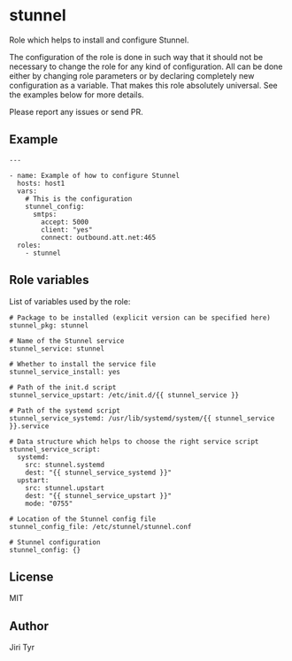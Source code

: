 stunnel
=======

Role which helps to install and configure Stunnel.

The configuration of the role is done in such way that it should not be necessary
to change the role for any kind of configuration. All can be done either by
changing role parameters or by declaring completely new configuration as a
variable. That makes this role absolutely universal. See the examples below for
more details.

Please report any issues or send PR.


Example
-------

```
---

- name: Example of how to configure Stunnel
  hosts: host1
  vars:
    # This is the configuration
    stunnel_config:
      smtps:
        accept: 5000
        client: "yes"
        connect: outbound.att.net:465
  roles:
    - stunnel
```


Role variables
--------------

List of variables used by the role:

```
# Package to be installed (explicit version can be specified here)
stunnel_pkg: stunnel

# Name of the Stunnel service
stunnel_service: stunnel

# Whether to install the service file
stunnel_service_install: yes

# Path of the init.d script
stunnel_service_upstart: /etc/init.d/{{ stunnel_service }}

# Path of the systemd script
stunnel_service_systemd: /usr/lib/systemd/system/{{ stunnel_service }}.service

# Data structure which helps to choose the right service script
stunnel_service_script:
  systemd:
    src: stunnel.systemd
    dest: "{{ stunnel_service_systemd }}"
  upstart:
    src: stunnel.upstart
    dest: "{{ stunnel_service_upstart }}"
    mode: "0755"

# Location of the Stunnel config file
stunnel_config_file: /etc/stunnel/stunnel.conf

# Stunnel configuration
stunnel_config: {}
```



License
-------

MIT


Author
------

Jiri Tyr
